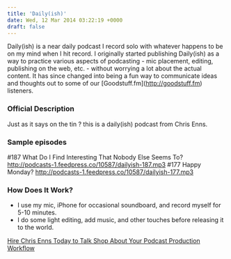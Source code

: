 ```yaml
---
title: 'Daily(ish)'
date: Wed, 12 Mar 2014 03:22:19 +0000
draft: false
---
```


Daily(ish) is a near daily podcast I record solo with whatever happens to be on my mind when I hit record. I originally started publishing Daily(ish) as a way to practice various aspects of podcasting - mic placement, editing, publishing on the web, etc. - without worrying a lot about the actual content. It has since changed into being a fun way to communicate ideas and thoughts out to some of our \[Goodstuff.fm\](http://goodstuff.fm) listeners.

### Official Description

Just as it says on the tin ? this is a daily(ish) podcast from Chris Enns.

### Sample episodes

#187 What Do I Find Interesting That Nobody Else Seems To? http://podcasts-1.feedpress.co/10587/dailyish-187.mp3 #177 Happy Monday? http://podcasts-1.feedpress.co/10587/dailyish-177.mp3

### How Does It Work?

*   I use my mic, iPhone for occasional soundboard, and record myself for 5-10 minutes.
*   I do some light editing, add music, and other touches before releasing it to the world.

[](https://itunes.apple.com/ca/podcast/pdcst/id815675012?mt=2&at=10l4Ki)[Hire Chris Enns Today to Talk Shop About Your Podcast Production Workflow](/contact/)
